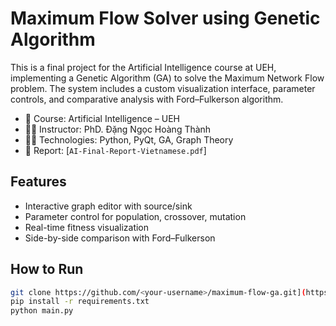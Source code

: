 # Maximum Flow Solver using Genetic Algorithm

This is a final project for the Artificial Intelligence course at UEH, implementing a Genetic Algorithm (GA) to solve the Maximum Network Flow problem. The system includes a custom visualization interface, parameter controls, and comparative analysis with Ford–Fulkerson algorithm.

- 📍 Course: Artificial Intelligence – UEH
- 👨‍🏫 Instructor: PhD. Đặng Ngọc Hoàng Thành
- 👨‍💻 Technologies: Python, PyQt, GA, Graph Theory
- 📁 Report: [`AI-Final-Report-Vietnamese.pdf`]

## Features
- Interactive graph editor with source/sink
- Parameter control for population, crossover, mutation
- Real-time fitness visualization
- Side-by-side comparison with Ford–Fulkerson

## How to Run
```bash
git clone https://github.com/<your-username>/maximum-flow-ga.git](https://github.com/hoaianthai345/Genetic_Algorithm_for_Maximum_Flow_Problem.git
pip install -r requirements.txt
python main.py
